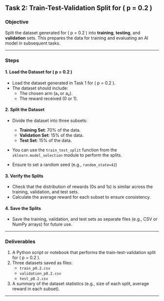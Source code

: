 ## Task 2: Train-Test-Validation Split for \( p = 0.2 \)

### Objective
Split the dataset generated for \( p = 0.2 \) into **training**, **testing**, and **validation** sets. This prepares the data for training and evaluating an AI model in subsequent tasks.

---

### Steps

#### 1. Load the Dataset for \( p = 0.2 \)
- Load the dataset generated in Task 1 for \( p = 0.2 \).
- The dataset should include:
  - The chosen arm (a₁ or a₂).
  - The reward received (0 or 1).

#### 2. Split the Dataset
- Divide the dataset into three subsets:
  - **Training Set**: 70% of the data.
  - **Validation Set**: 15% of the data.
  - **Test Set**: 15% of the data.
  
- You can use the `train_test_split` function from the `sklearn.model_selection` module to perform the splits.
- Ensure to set a random seed (e.g., `random_state=42`)

#### 3. Verify the Splits
- Check that the distribution of rewards (0s and 1s) is similar across the training, validation, and test sets.
- Calculate the average reward for each subset to ensure consistency.

#### 4. Save the Splits
- Save the training, validation, and test sets as separate files (e.g., CSV or NumPy arrays) for future use.

---

### Deliverables
1. A Python script or notebook that performs the train-test-validation split for \( p = 0.2 \).
2. Three datasets saved as files:
   - `train_p0.2.csv`
   - `validation_p0.2.csv`
   - `test_p0.2.csv`
3. A summary of the dataset statistics (e.g., size of each split, average reward in each subset).

---

